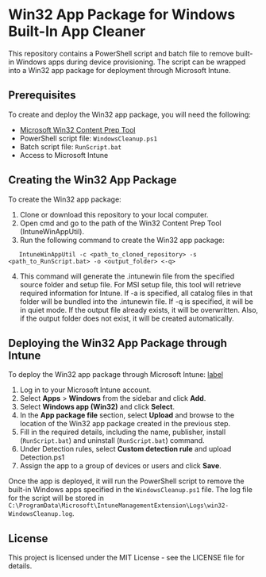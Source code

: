 # Win32 App Package for Windows Built-In App Cleaner

This repository contains a PowerShell script and batch file to remove built-in Windows apps during device provisioning. The script can be wrapped into a Win32 app package for deployment through Microsoft Intune.

## Prerequisites

To create and deploy the Win32 app package, you will need the following:

- [Microsoft Win32 Content Prep Tool](https://github.com/Microsoft/Microsoft-Win32-Content-Prep-Tool/releases)
- PowerShell script file: `WindowsCleanup.ps1`
- Batch script file: `RunScript.bat`
- Access to Microsoft Intune

## Creating the Win32 App Package

To create the Win32 app package:

1. Clone or download this repository to your local computer.
2. Open cmd and go to the path of the Win32 Content Prep Tool (IntuneWinAppUtil).
3. Run the following command to create the Win32 app package:
```
   IntuneWinAppUtil -c <path_to_cloned_repository> -s <path_to_RunScript.bat> -o <output_folder> <-q>
```
4. This command will generate the .intunewin file from the specified source folder and setup file.
   For MSI setup file, this tool will retrieve required information for Intune.
   If -a is specified, all catalog files in that folder will be bundled into the .intunewin file.
   If -q is specified, it will be in quiet mode. If the output file already exists, it will be overwritten.
   Also, if the output folder does not exist, it will be created automatically.

## Deploying the Win32 App Package through Intune

To deploy the Win32 app package through Microsoft Intune:
[label](https://endpoint.microsoft.com/)
1. Log in to your Microsoft Intune account.
2. Select **Apps** > **Windows** from the sidebar and click **Add**.
3. Select **Windows app (Win32)** and click **Select**.
4. In the **App package file** section, select **Upload** and browse to the location of the Win32 app package created in the previous step.
5. Fill in the required details, including the name, publisher, install (``RunScript.bat``) and uninstall (``RunScript.bat``) command.
6. Under Detection rules, select **Custom detection rule** and upload Detection.ps1
7. Assign the app to a group of devices or users and click **Save**.

Once the app is deployed, it will run the PowerShell script to remove the built-in Windows apps specified in the `WindowsCleanup.ps1` file. The log file for the script will be stored in `C:\ProgramData\Microsoft\IntuneManagementExtension\Logs\win32-WindowsCleanup.log`.

## License

This project is licensed under the MIT License - see the LICENSE file for details.
